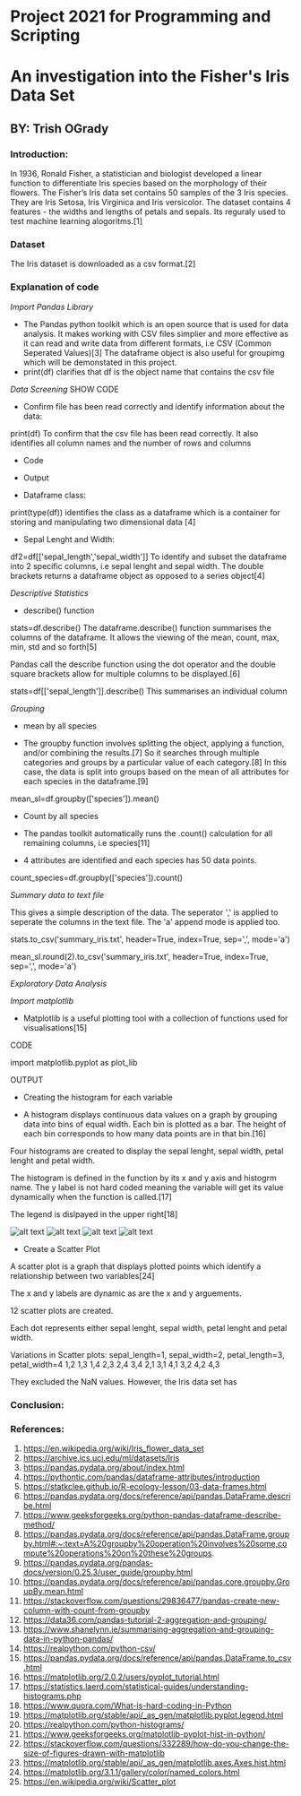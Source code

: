 # Project 2021 for Programming and Scripting

# An investigation into the Fisher's Iris Data Set

## BY: Trish OGrady

### Introduction:

In 1936, Ronald Fisher, a statistician and biologist developed a linear function to differentiate Iris species based on the morphology of their flowers. The Fisher’s Iris data set contains 50 samples of the 3 Iris species. They are Iris Setosa, Iris Virginica and Iris versicolor. The dataset contains 4 features - the widths and lengths of petals and sepals. Its reguraly used to test machine learning alogoritms.[1]

### Dataset

The Iris dataset is downloaded as a csv format.[2]

### Explanation of code

*Import Pandas Library*

* The Pandas python toolkit which is an open source that is used for data analysis. It makes working with CSV files simplier and more effective as it can read and write data from different formats, i.e CSV (Common Seperated Values)[3] The dataframe object is also useful for groupimg which will be demonstated in this project.
* print(df) clarifies that df is the object name that contains the csv file

*Data Screening*   SHOW CODE

* Confirm file has been read correctly and identify information about the data:

print(df) To confirm that the csv file has been read correctly. It also identifies all column names and the number of rows and columns

* Code

* Output



* Dataframe class:

print(type(df)) identifies the class as a dataframe which is a container for storing and manipulating two dimensional data [4]

* Sepal Lenght and Width:

df2=df[['sepal_length','sepal_width']] To identify and subset the dataframe into 2 specific columns, i.e sepal lenght and sepal width. The double brackets returns a dataframe object as opposed to a series object[4]

*Descriptive Statistics*

* describe() function

stats=df.describe()   The dataframe.describe() function summarises the columns of the dataframe. It allows the viewing of the mean, count, max, min, std and so forth[5] 


Pandas call the describe function using the dot operator and the double square brackets allow for multiple columns to be displayed.[6]

 stats=df[['sepal_length']].describe() This summarises an individual column

*Grouping*

* mean by all species

* The groupby function involves splitting the object, applying a function, and/or combining the results.[7] So it searches through multiple categories and groups by a particular value of each category.[8] In this case, the data is split into groups based on the mean of all attributes for each species in the dataframe.[9] 

mean_sl=df.groupby(['species']).mean()

* Count by all species

* The pandas toolkit automatically runs the .count() calculation for all remaining columns, i.e species[11]

* 4 attributes are identified and each species has 50 data points. 

count_species=df.groupby(['species']).count()

*Summary data to text file*

This gives a simple description of the data. The seperator ',' is applied to seperate the columns in the text file. The 'a' append mode is applied too.

stats.to_csv('summary_iris.txt', header=True, index=True, sep=',', mode='a')

mean_sl.round(2).to_csv('summary_iris.txt', header=True, index=True, sep=',', mode='a')

*Exploratory Data Analysis*

*Import matplotlib*

* Matplotlib is a useful plotting tool with a collection of functions used for visualisations[15]

CODE

import matplotlib.pyplot as plot_lib

OUTPUT


* Creating the histogram for each variable
  
* A histogram displays continuous data values on a graph by grouping data into bins of equal width. Each bin is plotted as a bar. The height of each bin corresponds to how many data points are in that bin.[16]

Four histograms are created to display the sepal lenght, sepal width, petal lenght and petal width.

The histogram is defined in the function by its x and y axis and histogrm name. The y label is not hard coded meaning the variable will get its value dynamically when the function is called.[17]

The legend is dislpayed in the upper right[18]

![alt text](https://github.com/Trishmcc/Project-2021/blob/main/hist_pl.png)
![alt text](https://github.com/Trishmcc/Project-2021/blob/main/hist_pw.png)
![alt text](https://github.com/Trishmcc/Project-2021/blob/main/hist_sl.png)
![alt text](https://github.com/Trishmcc/Project-2021/blob/main/hist_sw.png)

* Create a Scatter Plot

A scatter plot is a graph that displays plotted points which identify a relationship between two variables[24]

The x and y labels are dynamic as are the x and y arguements. 

12 scatter plots are created.

Each dot represents either sepal lenght, sepal width, petal lenght and petal width.

Variations in Scatter plots: sepal_length=1, sepal_width=2, petal_length=3, petal_width=4
1,2 1,3 1,4 2,3 2,4 3,4
2,1 3,1 4,1 3,2 4,2 4,3



They excluded the NaN values. However, the Iris data set has

### Conclusion:







### References:
1. https://en.wikipedia.org/wiki/Iris_flower_data_set
2. https://archive.ics.uci.edu/ml/datasets/Iris
3. https://pandas.pydata.org/about/index.html
4. https://pythontic.com/pandas/dataframe-attributes/introduction
4. https://statkclee.github.io/R-ecology-lesson/03-data-frames.html
5. https://pandas.pydata.org/docs/reference/api/pandas.DataFrame.describe.html
6. https://www.geeksforgeeks.org/python-pandas-dataframe-describe-method/
7. https://pandas.pydata.org/docs/reference/api/pandas.DataFrame.groupby.html#:~:text=A%20groupby%20operation%20involves%20some,compute%20operations%20on%20these%20groups.
8. https://pandas.pydata.org/pandas-docs/version/0.25.3/user_guide/groupby.html
9. https://pandas.pydata.org/docs/reference/api/pandas.core.groupby.GroupBy.mean.html
10. https://stackoverflow.com/questions/29836477/pandas-create-new-column-with-count-from-groupby
11. https://data36.com/pandas-tutorial-2-aggregation-and-grouping/
12. https://www.shanelynn.ie/summarising-aggregation-and-grouping-data-in-python-pandas/
13. https://realpython.com/python-csv/
14. https://pandas.pydata.org/docs/reference/api/pandas.DataFrame.to_csv.html
15. https://matplotlib.org/2.0.2/users/pyplot_tutorial.html
16. https://statistics.laerd.com/statistical-guides/understanding-histograms.php
17. https://www.quora.com/What-is-hard-coding-in-Python
18. https://matplotlib.org/stable/api/_as_gen/matplotlib.pyplot.legend.html
19. https://realpython.com/python-histograms/
20. https://www.geeksforgeeks.org/matplotlib-pyplot-hist-in-python/
21. https://stackoverflow.com/questions/332289/how-do-you-change-the-size-of-figures-drawn-with-matplotlib
22. https://matplotlib.org/stable/api/_as_gen/matplotlib.axes.Axes.hist.html
23. https://matplotlib.org/3.1.1/gallery/color/named_colors.html
24. https://en.wikipedia.org/wiki/Scatter_plot
